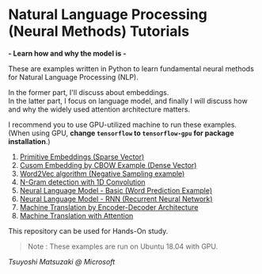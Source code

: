 # Natural Language Processing (Neural Methods) Tutorials

**\- Learn how and why the model is \-**

These are examples written in Python to learn fundamental neural methods for Natural Language Processing (NLP).

In the former part, I'll discuss about embeddings.<br>
In the latter part, I focus on language model, and finally I will discuss how and why the widely used attention architecture matters.

I recommend you to use GPU-utilized machine to run these examples.<br>
(When using GPU, **change ```tensorflow``` to ```tensorflow-gpu``` for package installation**.)

1. [Primitive Embeddings (Sparse Vector)](./01_sparse_vector.ipynb)
2. [Cusom Embedding by CBOW Example (Dense Vector)](./02_custom_embedding.ipynb)
3. [Word2Vec algorithm (Negative Sampling example)](./03_word2vec.ipynb)
4. [N-Gram detection with 1D Convolution](./04_ngram_cnn.ipynb)
5. [Neural Language Model - Basic (Word Prediction Example)](./05_language_model_basic.ipynb)
6. [Neural Language Model - RNN (Recurrent Neural Network)](./06_language_model_rnn.ipynb)
7. [Machine Translation by Encoder-Decoder Architecture](./07_encoder_decoder.ipynb)
8. [Machine Translation with Attention](./08_attention.ipynb)

This repository can be used for Hands-On study.

> Note : These examples are run on Ubuntu 18.04 with GPU.

*Tsuyoshi Matsuzaki @ Microsoft*
